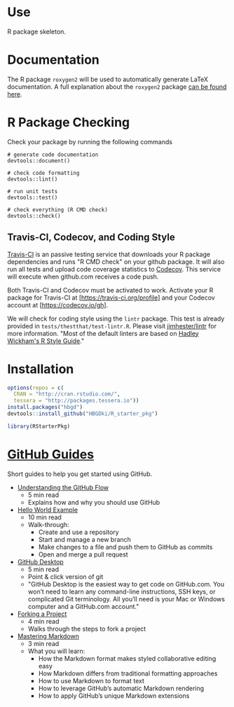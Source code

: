 # Use
R package skeleton.

# Documentation

The R package ``roxygen2`` will be used to automatically generate LaTeX documentation.  A full explanation about the ``roxygen2`` package [can be found here](https://cran.r-project.org/web/packages/roxygen2/vignettes/rd.html).

# R Package Checking

Check your package by running the following commands

```{r}
# generate code documentation
devtools::document()

# check code formatting
devtools::lint()

# run unit tests
devtools::test()

# check everything (R CMD check)
devtools::check()
```

## Travis-CI, Codecov, and Coding Style

[Travis-CI](travis-ci.org) is an passive testing service that downloads your R package dependencies and runs "R CMD check" on your github package.  It will also run all tests and upload code coverage statistics to [Codecov](https://codecov.io/gh).  This service will execute when github.com receives a code push.

Both Travis-CI and Codecov must be activated to work.  Activate your R package for Travis-CI at [https://travis-ci.org/profile] and your Codecov account at [https://codecov.io/gh].

We will check for coding style using the ``lintr`` package.  This test is already provided in ``tests/thestthat/test-lintr.R``. Please visit [jimhester/lintr](https://github.com/jimhester/lintr#project-configuration) for more information. "Most of the default linters are based on [Hadley Wickham's R Style Guide](http://r-pkgs.had.co.nz/style.html)."



# Installation

```r
options(repos = c(
  CRAN = "http://cran.rstudio.com/",
  tessera = "http://packages.tessera.io"))
install.packages("hbgd")
devtools::install_github("HBGDki/R_starter_pkg")

library(RStarterPkg)
```


# [GitHub Guides](https://guides.github.com/)

Short guides to help you get started using GitHub.

* [Understanding the GitHub Flow](https://guides.github.com/introduction/flow/)
   * 5 min read
   * Explains how and why you should use GitHub
* [Hello World Example](https://guides.github.com/activities/hello-world/)
  * 10 min read
  * Walk-through:
    * Create and use a repository
    * Start and manage a new branch
    * Make changes to a file and push them to GitHub as commits
    * Open and merge a pull request
* [GitHub Desktop](https://guides.github.com/introduction/getting-your-project-on-github/)
  * 5 min read
  * Point & click version of git
  * "GitHub Desktop is the easiest way to get code on GitHub.com. You won’t need to learn any command-line instructions, SSH keys, or complicated Git terminology. All you’ll need is your Mac or Windows computer and a GitHub.com account."
* [Forking a Project](https://guides.github.com/activities/forking/)
  * 4 min read
  * Walks through the steps to fork a project
* [Mastering Markdown](https://guides.github.com/features/mastering-markdown/)
  * 3 min read
  * What you will learn:
    * How the Markdown format makes styled collaborative editing easy
    * How Markdown differs from traditional formatting approaches
    * How to use Markdown to format text
    * How to leverage GitHub’s automatic Markdown rendering
    * How to apply GitHub’s unique Markdown extensions
